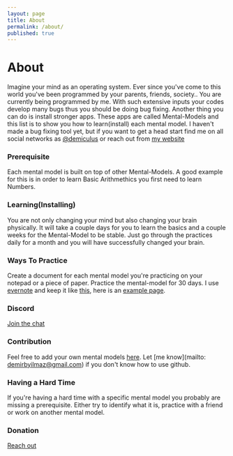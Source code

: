 ```yaml
---
layout: page
title: About
permalink: /about/
published: true
---
```


# About

Imagine your mind as an operating system. Ever since you've come to this world you've been programmed by your parents, friends, society.. You are currently being programmed by me. With such extensive inputs your codes develop many bugs thus you should be doing bug fixing. Another thing you can do is install stronger apps. These apps are called Mental-Models and this list is to show you how to learn(install) each mental model. I haven't made a bug fixing tool yet, but if you want to get a head start find me on all social networks as [@demiculus](https://twitter.com/demiculus) or reach out from [my website](demiculus.com)

### Prerequisite

Each mental model is built on top of other Mental-Models. 
A good example for this is in order to learn Basic Arithmethics you first need to learn Numbers.

### Learning(Installing)

You are not only changing your mind but also changing your brain physically. It will take a couple days for you to learn the basics and a couple weeks for the Mental-Model to be stable. Just go through the practices daily for a month and you will have successfully changed your brain.

### Ways To Practice

Create a document for each mental model you're practicing on your notepad or a piece of paper.
Practice the mental-model for 30 days.
I use [evernote](https://www.evernote.com/referral/Registration.action?sig=3bccbbd47549eb2344f32d1197bde8a9494256e8d55cd55f23e4bd8ce31add07&uid=89210166) and keep it like [this](http://prntscr.com/o88fhu), here is an [example page](http://prntscr.com/o88fyl).

### Discord 

[Join the chat](https://discord.gg/mdTQnNH)

### Contribution

Feel free to add your own mental models [here](https://github.com/demiculus/mentalmodel/tree/master/_mental_models). Let [me know](mailto: demirbyilmaz@gmail.com) if you don't know how to use github.

### Having a Hard Time

If you're having a hard time with a specific mental model you probably are missing a prerequisite. Either try to identify what it is, practice with a friend or work on another mental model.

<!-- ### Practice Days

Spacing Effect - https://collegeinfogeek.com/spaced-repetition-memory-technique/
This doesn't seem to work very well to attain new habits (change your brain) but works to keep information. I suggest practicing daily for the first 20 days. -->

### Donation

[Reach out](https://demiculus.com/)